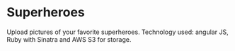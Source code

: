 Superheroes
==========
Upload pictures of your favorite superheroes.
Technology used: angular JS, Ruby with Sinatra and AWS S3 for storage.

